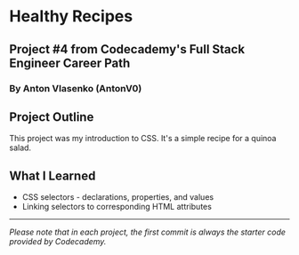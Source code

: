 # Healthy Recipes
## Project #4 from Codecademy's Full Stack Engineer Career Path
### By Anton Vlasenko (AntonV0)  
## Project Outline
This project was my introduction to CSS. It's a simple recipe for a quinoa salad.
## What I Learned
  - CSS selectors - declarations, properties, and values
  - Linking selectors to corresponding HTML attributes
***
*Please note that in each project, the first commit is always the starter code provided by Codecademy.*
